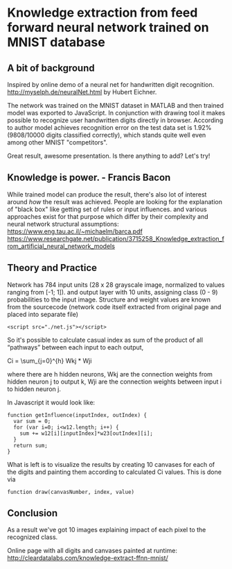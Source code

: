 # Knowledge extraction from feed forward neural network trained on MNIST database

## A bit of background

Inspired by online demo of a neural net for handwritten digit recognition. 
http://myselph.de/neuralNet.html by Hubert Eichner.

The network was trained on the MNIST dataset in MATLAB and then trained model was exported to JavaScript.
In conjunction with drawing tool it makes possible to recognize user handwritten digits directly in browser.
According to author model achieves recognition error on the test data set is 1.92% (9808/10000 digits classified correctly),
which stands quite well even among other MNIST "competitors".  

Great result, awesome presentation. Is there anything to add? Let's try!

## Knowledge is power. - Francis Bacon

While trained model can produce the result, there's also lot of interest around *how* the result was achieved. 
People are looking for the explanation of "black box" like getting set of rules or input influences.
and various approaches exist for that purpose which differ by their complexity and neural network structural assumptions:  
https://www.eng.tau.ac.il/~michaelm/barca.pdf
https://www.researchgate.net/publication/3715258_Knowledge_extraction_from_artificial_neural_network_models

## Theory and Practice

Network has 784 input units (28 x 28 grayscale image, normalized to values ranging from [-1; 1]). 
and output layer with 10 units, assigning class (0 - 9) probabilities to the input image.
Structure and weight values are known from the sourcecode 
(network code itself extracted from original page and placed into separate file)
```
<script src="./net.js"></script>
``` 

So it's possible to calculate casual index as sum of the product of all “pathways” between each input to each output,
 

Ci = \sum_{j=0}^{h} Wkj * Wji

where there are h hidden neurons, 
Wkj are the connection weights from hidden neuron j to output k, 
Wji are the connection weights between input i to hidden neuron j.

In Javascript it would look like:
```
function getInfluence(inputIndex, outIndex) {
  var sum = 0;
  for (var i=0; i<w12.length; i++) {
    sum += w12[i][inputIndex]*w23[outIndex][i];
  }
  return sum;
}
```

What is left is to visualize the results by creating 10 canvases for each of the digits
and painting them according to calculated Ci values. This is done via 
```
function draw(canvasNumber, index, value)
```
   
## Conclusion
As a result we've got 10 images explaining impact of each pixel to the recognized class.

Online page with all digits and canvases painted at runtime: http://cleardatalabs.com/knowledge-extract-ffnn-mnist/ 

